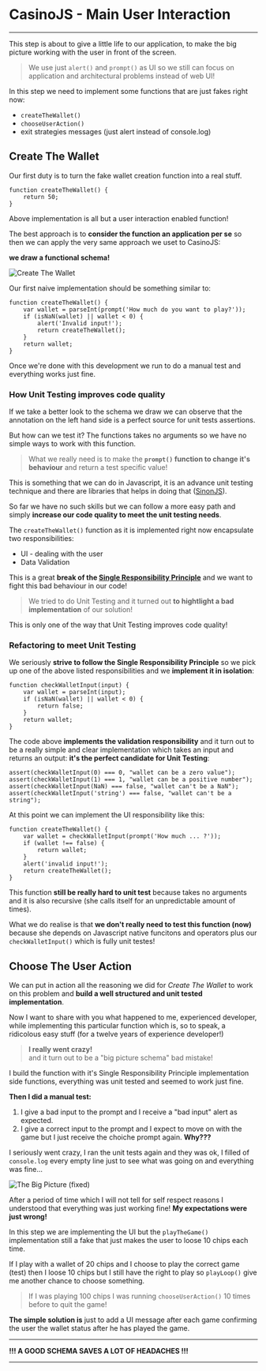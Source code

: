 # CasinoJS - Main User Interaction
----------------------------------

This step is about to give a little life to our application, to make the big picture working with the user in front of the screen.

> We use just `alert()` and `prompt()` as UI so we still can focus 
> on application and architectural problems instead of web UI!

In this step we need to implement some functions that are just fakes right now:

- `createTheWallet()`
- `chooseUserAction()`
- exit strategies messages (just alert instead of console.log)


## Create The Wallet

Our first duty is to turn the fake wallet creation function into a real stuff.

    function createTheWallet() {
        return 50;
    }
    
Above implementation is all but a user interaction enabled function!

The best approach is to **consider the function an application per se** so then we can apply the very same approach we uset to CasinoJS: 

**we draw a functional schema!**

![Create The Wallet](./002-create-the-wallet.jpg)

Our first naive implementation should be something similar to:

    function createTheWallet() {
        var wallet = parseInt(prompt('How much do you want to play?'));
        if (isNaN(wallet) || wallet < 0) {
            alert('Invalid input!');
            return createTheWallet();
        }
        return wallet;
    }

Once we're done with this development we run to do a manual test and everything works just fine.

### How Unit Testing improves code quality

If we take a better look to the schema we draw we can observe that the annotation on the left hand side is a perfect source for unit tests assertions.

But how can we test it? The functions takes no arguments so we have no simple ways to work with this function. 

> What we really need is to make the **`prompt()` function to 
> change it's behaviour** and return a test specific value!

This is something that we can do in Javascript, it is an advance unit testing technique and there are libraries that helps in doing that ([SinonJS](http://sinonjs.org)).

So far we have no such skills but we can follow a more easy path and simply **increase our code quality to meet the unit testing needs**.

The `createTheWallet()` function as it is implemented right now encapsulate two responsibilities:

- UI - dealing with the user 
- Data Validation

This is a great **break of the [Single Responsibility Principle](http://en.wikipedia.org/wiki/Single_responsibility_principle)** and we want to fight this bad behaviour in our code!

> We tried to do Unit Testing and it turned out **to hightlight a bad
> implementation** of our solution!

This is only one of the way that Unit Testing improves code quality!


### Refactoring to meet Unit Testing

We seriously **strive to follow the Single Responsibility Principle** so we pick up one of the above listed responsibilities and we **implement it in isolation**:

    function checkWalletInput(input) {
        var wallet = parseInt(input);
        if (isNaN(wallet) || wallet < 0) {
            return false;
        }
        return wallet;
    }
    
The code above **implements the validation responsibility** and it turn out to be a really simple and clear implementation which takes an input and returns an output: **it's the perfect candidate for Unit Testing**:

    assert(checkWalletInput(0) === 0, "wallet can be a zero value");
    assert(checkWalletInput(1) === 1, "wallet can be a positive number");
    assert(checkWalletInput(NaN) === false, "wallet can't be a NaN");
    assert(checkWalletInput('string') === false, "wallet can't be a string");

At this point we can implement the UI responsibility like this:

    function createTheWallet() {
        var wallet = checkWalletInput(prompt('How much ... ?'));
        if (wallet !== false) {
            return wallet;    
        }
        alert('invalid input!');
        return createTheWallet();
    }

This function **still be really hard to unit test** because takes no arguments and it is also recursive (she calls itself for an unpredictable amount of times). 

What we do realise is that **we don't really need to test this function (now)** because she depends on Javascript native funcitons and operators plus our `checkWalletInput()` which is fully unit testes!



## Choose The User Action

We can put in action all the reasoning we did for _Create The Wallet_ to work on this problem and **build a well structured and unit tested implementation**.

Now I want to share with you what happened to me, experienced developer, while implementing this particular function which is, so to speak, a ridicolous easy stuff (for a twelve years of experience developer!)

> **I really went crazy!**  
> and it turn out to be a "big picture schema" bad mistake!

I build the function with it's Single Responsibility Principle implementation side functions, everything was unit tested and seemed to work just fine.

**Then I did a manual test:**

1. I give a bad input to the prompt and I receive a "bad input" alert as expected.
2. I give a correct input to the prompt and I expect to move on with the game but I just receive the choiche prompt again. **Why???**

I seriously went crazy, I ran the unit tests again and they was ok, I filled of `console.log` every empty line just to see what was going on and everything was fine...

![The Big Picture (fixed)](001-the-big-picture-fixed.jpg)

After a period of time which I will not tell for self respect reasons I understood that everything was just working fine! **My expectations were just wrong!**

In this step we are implementing the UI but the `playTheGame()` implementation still a fake that just makes the user to loose 10 chips each time.

If I play with a wallet of 20 chips and I choose to play the correct game (test) then I loose 10 chips but I still have the right to play so `playLoop()` give me another chance to choose something.

> If I was playing 100 chips I was running `chooseUserAction()` 
> 10 times before to quit the game!

**The simple solution is** just to add a UI message after each game confirming the user the wallet status after he has played the game.

---

**!!! A GOOD SCHEMA SAVES A LOT OF HEADACHES !!!**

---


